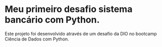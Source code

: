 # Meu primeiro desafio sistema bancário com Python.

Este projeto foi desenvolvido através de um desafio da DIO no bootcamp Ciência de Dados com Python.
